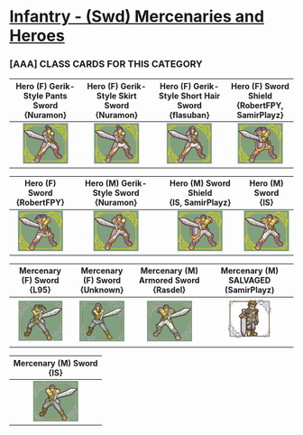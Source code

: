 # [Infantry - (Swd) Mercenaries and Heroes](../)

### [AAA] CLASS CARDS FOR THIS CATEGORY


|Hero (F)  Gerik-Style Pants Sword <br> {Nuramon}|Hero (F)  Gerik-Style Skirt Sword <br> {Nuramon}|Hero (F) Gerik-Style Short Hair Sword <br> {flasuban}|Hero (F) Sword Shield <br> {RobertFPY, SamirPlayz}|
| :---: | :---: | :---: | :---: |
|<img alt="Hero (F)  Gerik-Style Pants Sword {Nuramon}" src="Hero (F)  Gerik-Style Pants Sword {Nuramon}.png" />|<img alt="Hero (F)  Gerik-Style Skirt Sword {Nuramon}" src="Hero (F)  Gerik-Style Skirt Sword {Nuramon}.png" />|<img alt="Hero (F) Gerik-Style Short Hair Sword {flasuban}" src="Hero (F) Gerik-Style Short Hair Sword {flasuban}.png" />|<img alt="Hero (F) Sword Shield {RobertFPY, SamirPlayz}" src="Hero (F) Sword Shield {RobertFPY, SamirPlayz}.png" />|


|Hero (F) Sword <br> {RobertFPY}|Hero (M) Gerik-Style Sword <br> {Nuramon}|Hero (M) Sword Shield <br> {IS, SamirPlayz}|Hero (M) Sword <br> {IS}|
| :---: | :---: | :---: | :---: |
|<img alt="Hero (F) Sword {RobertFPY}" src="Hero (F) Sword {RobertFPY}.png" />|<img alt="Hero (M) Gerik-Style Sword {Nuramon}" src="Hero (M) Gerik-Style Sword {Nuramon}.png" />|<img alt="Hero (M) Sword Shield {IS, SamirPlayz}" src="Hero (M) Sword Shield {IS, SamirPlayz}.png" />|<img alt="Hero (M) Sword {IS}" src="Hero (M) Sword {IS}.png" />|


|Mercenary (F) Sword <br> {L95}|Mercenary (F) Sword <br> {Unknown}|Mercenary (M) Armored Sword <br> {Rasdel}|Mercenary (M) SALVAGED (SamirPlayz) <br> |
| :---: | :---: | :---: | :---: |
|<img alt="Mercenary (F) Sword {L95}" src="Mercenary (F) Sword {L95}.png" />|<img alt="Mercenary (F) Sword {Unknown}" src="Mercenary (F) Sword {Unknown}.png" />|<img alt="Mercenary (M) Armored Sword {Rasdel}" src="Mercenary (M) Armored Sword {Rasdel}.png" />|<img alt="Mercenary (M) SALVAGED (SamirPlayz)" src="Mercenary (M) SALVAGED (SamirPlayz).png" />|


|Mercenary (M) Sword <br> {IS}|
| :---: |
|<img alt="Mercenary (M) Sword {IS}" src="Mercenary (M) Sword {IS}.png" />|


